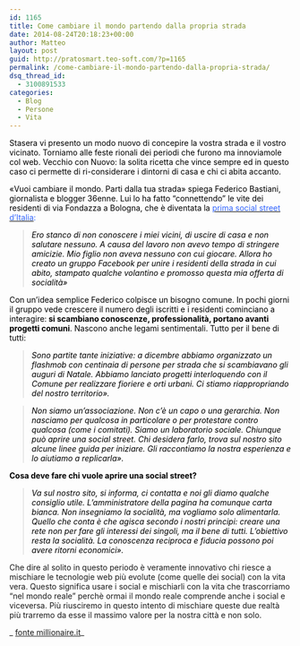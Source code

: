 ```yaml
---
id: 1165
title: Come cambiare il mondo partendo dalla propria strada
date: 2014-08-24T20:18:23+00:00
author: Matteo
layout: post
guid: http://pratosmart.teo-soft.com/?p=1165
permalink: /come-cambiare-il-mondo-partendo-dalla-propria-strada/
dsq_thread_id:
  - 3100891533
categories:
  - Blog
  - Persone
  - Vita
---
```

<p style="color: #000000;">
  Stasera vi presento un modo nuovo di concepire la vostra strada e il vostro vicinato. Torniamo alle feste rionali dei periodi che furono ma innoviamole col web. Vecchio con Nuovo: la solita ricetta che vince sempre ed in questo caso ci permette di ri-considerare i dintorni di casa e chi ci abita accanto.
</p>

<p style="color: #000000;">
  «Vuoi cambiare il mondo. Parti dalla tua strada» spiega Federico Bastiani, giornalista e blogger 36enne. Lui lo ha fatto “connettendo” le vite dei residenti di via Fondazza a Bologna, che è diventata la <span style="color: #3366ff;"><a style="color: #000000;" href="http://www.socialstreet.it/" target="_blank"><span style="color: #3366ff;">prima social street d’Italia</span></a>:</span>
</p>

<blockquote class="blue_sprite" style="font-style: italic; color: #000000;">
  <p>
    <em>Ero stanco di non conoscere i miei vicini, di uscire di casa e non salutare nessuno. A causa del lavoro non avevo tempo di stringere amicizie. Mio figlio non aveva nessuno con cui giocare. Allora ho creato un gruppo Facebook per unire i residenti della strada in cui abito, stampato qualche volantino e promosso questa mia offerta di socialità»</em>
  </p>
</blockquote>

<p style="color: #000000;">
  Con un’idea semplice Federico colpisce un bisogno comune. In pochi giorni il gruppo vede crescere il numero degli iscritti e i residenti cominciano a interagire:<strong> si scambiano conoscenze, professionalità, portano avanti progetti comuni</strong>. Nascono anche legami sentimentali. Tutto per il bene di tutti:
</p>

<blockquote class="blue_sprite" style="font-style: italic; color: #000000;">
  <p>
    <em>Sono partite tante iniziative: a dicembre abbiamo organizzato un flashmob con centinaia di persone per strada che si scambiavano gli auguri di Natale. Abbiamo lanciato progetti interloquendo con il Comune per realizzare fioriere e orti urbani. Ci stiamo riappropriando del nostro territorio».</em>
  </p>
</blockquote>

<blockquote class="blue_sprite" style="font-style: italic; color: #000000;">
  <p>
    <em>Non siamo un’associazione. Non c’è un capo o una gerarchia. Non nasciamo per qualcosa in particolare o per protestare contro qualcosa (come i comitati). Siamo un laboratorio sociale. Chiunque può aprire una social street. Chi desidera farlo, trova sul nostro sito alcune linee guida per iniziare. Gli raccontiamo la nostra esperienza e lo aiutiamo a replicarla».</em>
  </p>
</blockquote>

<p style="color: #000000;">
  <strong>Cosa deve fare chi vuole aprire una social street?</strong>
</p>

<blockquote class="blue_sprite" style="font-style: italic; color: #000000;">
  <p>
    <em>Va sul nostro sito, si informa, ci contatta e noi gli diamo qualche consiglio utile. L’amministratore della pagina ha comunque carta bianca. Non insegniamo la socialità, ma vogliamo solo alimentarla. Quello che conta è che agisca secondo i nostri principi: creare una rete non per fare gli interessi dei singoli, ma il bene di tutti. L’obiettivo resta la socialità. La conoscenza reciproca e fiducia possono poi avere ritorni economici».</em>
  </p>
</blockquote>

Che dire al solito in questo periodo è veramente innovativo chi riesce a mischiare le tecnologie web più evolute (come quelle dei social) con la vita vera. Questo significa usare i social e mischiarli con la vita che trascorriamo &#8220;nel mondo reale&#8221; perchè ormai il mondo reale comprende anche i social e viceversa. Più riusciremo in questo intento di mischiare queste due realtà più trarremo da esse il massimo valore per la nostra città e non solo.

_ <a href="http://millionaire.it/social-street-cose-e-perche-puo-migliorare-la-tua-vita/" target="_blank">fonte millionaire.it</a>_